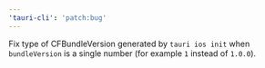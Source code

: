 ```yaml
---
'tauri-cli': 'patch:bug'
---
```


Fix type of CFBundleVersion generated by `tauri ios init` when `bundleVersion` is a single number (for example `1` instead of `1.0.0`).
